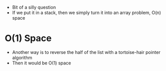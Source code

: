 * Bit of a silly question
* If we put it in a stack, then we simply turn it into an array problem, O(n) space
​
​
# O(1) Space
* Another way is to reverse the half of the list with a tortoise-hair pointer algorithm
* Then it would be O(1) space
